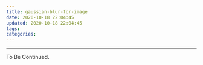 ```yaml
---
title: gaussian-blur-for-image
date: 2020-10-18 22:04:45
updated: 2020-10-18 22:04:45
tags:
categories:
---
```


<!-- more -->

---

To Be Continued.
